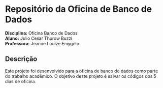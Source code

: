 # Repositório da Oficina de Banco de Dados

**Disciplina:** Oficina Banco de Dados  
**Aluno:** Julio Cesar Thurow Buzzi  
**Professora:** Jeanne Louize Emygdio


## Descrição

Este projeto foi desenvolvido para a oficina de banco de dados como parte do trabalho acadêmico. O objetivo deste projeto é salvar os códigos dos 5 dias de oficina.

